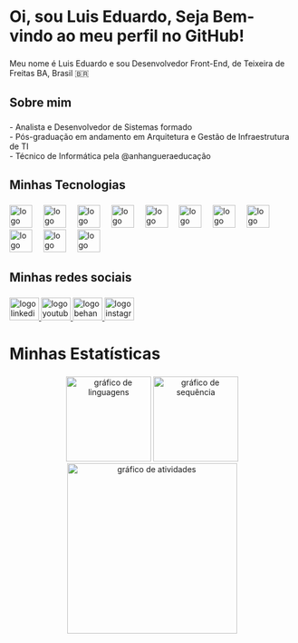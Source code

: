 <h1 align="left">Oi, sou Luis Eduardo, Seja Bem-vindo ao meu perfil no GitHub!</h1>

###

<p align="left">Meu nome é Luis Eduardo e sou Desenvolvedor Front-End, de Teixeira de Freitas BA, Brasil 🇧🇷</p>

###

<h2 align="left">Sobre mim</h2>

###

<p align="left">- Analista e Desenvolvedor de Sistemas formado <br>- Pós-graduação em andamento em Arquitetura e Gestão de Infraestrutura de TI<br>- Técnico de Informática pela @anhangueraeducação</p>

###

<h2 align="left">Minhas Tecnologias</h2>

###

<div align="left">
  <img src="https://skillicons.dev/icons?i=js" height="40" alt="logo javascript"  />
  <img width="12" />
  <img src="https://skillicons.dev/icons?i=react" height="40" alt="logo react"  />
  <img width="12" />
  <img src="https://skillicons.dev/icons?i=nodejs" height="40" alt="logo nodejs"  />
  <img width="12" />
  <img src="https://skillicons.dev/icons?i=figma" height="40" alt="logo figma"  />
  <img width="12" />
  <img src="https://skillicons.dev/icons?i=html" height="40" alt="logo html5"  />
  <img width="12" />
  <img src="https://skillicons.dev/icons?i=css" height="40" alt="logo css3"  />
  <img width="12" />
  <img src="https://skillicons.dev/icons?i=mysql" height="40" alt="logo mysql"  />
  <img width="12" />
  <img src="https://skillicons.dev/icons?i=lua" height="40" alt="logo lua"  />
  <img width="12" />
  <img src="https://cdn.jsdelivr.net/gh/devicons/devicon/icons/bootstrap/bootstrap-original.svg" height="40" alt="logo bootstrap"  />
  <img width="12" />
  <img src="https://skillicons.dev/icons?i=mongodb" height="40" alt="logo mongodb"  />
  <img width="12" />
  <img src="https://skillicons.dev/icons?i=graphql" height="40" alt="logo graphql"  />
</div>

###

<h2 align="left">Minhas redes sociais</h2>

###

<div align="left">
  <a href="https://www.linkedin.com/in/luizndev/" target="_blank">
    <img src="https://raw.githubusercontent.com/maurodesouza/profile-readme-generator/master/src/assets/icons/social/linkedin/default.svg" width="52" height="40" alt="logo linkedin"  />
  </a>
  <a href="https://www.youtube.com/@Luiznandrade" target="_blank">
    <img src="https://raw.githubusercontent.com/maurodesouza/profile-readme-generator/master/src/assets/icons/social/youtube/default.svg" width="52" height="40" alt="logo youtube"  />
  </a>
  <a href="https://www.behance.net/fl3cgamer" target="_blank">
    <img src="https://raw.githubusercontent.com/maurodesouza/profile-readme-generator/master/src/assets/icons/social/behance/default.svg" width="52" height="40" alt="logo behance"  />
  </a>
  <a href="https://instagram.com/luizn.dev" target="_blank">
    <img src="https://raw.githubusercontent.com/maurodesouza/profile-readme-generator/master/src/assets/icons/social/instagram/default.svg" width="52" height="40" alt="logo instagram"  />
  </a>
</div>

###

<h1 align="left">Minhas Estatísticas</h1>

###

<div align="left">
</div>

###

<div align="center">
  <img src="https://github-readme-stats.vercel.app/api/top-langs?username=luizndev&locale=pt-br&hide_title=false&layout=compact&card_width=320&langs_count=5&theme=noctis_minimus&hide_border=true&order=2" height="150" alt="gráfico de linguagens"  />
  <img src="https://streak-stats.demolab.com?user=luizndev&locale=pt-br&mode=daily&theme=noctis_minimus&hide_border=true&border_radius=5&order=3" height="150" alt="gráfico de sequência"  />
  <img src="https://github-readme-activity-graph.vercel.app/graph?username=luizndev&radius=16&theme=noctis-minimus&area=true&order=5&hide_title=false&hide_border=true&custom_title=%22Gr%C3%A1fico%20de%20Contribui%C3%A7%C3%B5es%22" height="300" alt="gráfico de atividades"  />
</div>
